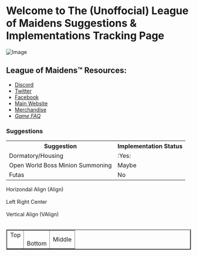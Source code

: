 # Welcome to The (Unoffocial) League of Maidens Suggestions & Implementations Tracking Page
![Image](https://cdn.maidengaming.net/content/20170410000433/KE_Artist_LOM_2.jpg)
## League of Maidens™ Resources: 
* [Discord](https://discordapp.com/invite/5TU2NX9)
* [Twitter](https://twitter.com/leagueofmaidens)
* [Facebook](https://www.facebook.com/leagueofmaidens/)
* [Main Website](https://www.maidengaming.net/)
* [Merchandise](https://shop.maidengaming.net/)
* [_Game FAQ_](https://www.maidengaming.net/faq/)

### Suggestions
<table class="tg">
  <tr>
    <th class="tg-yw4l"><b>Suggestion</b></th>
    <th class="tg-yw4l"><b>Implementation Status</b></th>
  </tr>
  <tr>
    <td class="tg-yw4l">Dormatory/Housing</td>
    <td class="tg-yw4l">:Yes:</td>
  </tr>
  <tr>
    <td class="tg-yw4l">Open World Boss Minion Summoning</td>
    <td class="tg-yw4l">Maybe</td>
  </tr>
  <tr>
    <td class="tg-yw4l">Futas</td>
    <td class="tg-yw4l">No</td>
  </tr>
</table>

<html>
<body >
	Horizondal Align (Align) <br><br>
  		<tr>
    		<td align=Left >Left</td>
    		<td align=Right>Right</td>
    		<td align=Center>Center</td>
  		</tr>
	</table>
	<br><br>
	Vertical Align (VAlign) <br><br>
	<table border="2" width=300>
  		<tr height=50>
    		<td valign=top >Top</td>
    		<td valign=bottom>Bottom</td>
    		<td valign=middle>Middle</td>
  		</tr>
	</table>
</body>
</html>
